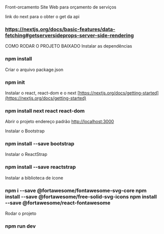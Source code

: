 Front-orcamento
Site Web para orçamento de serviços

link do next para o obter o get da api
### https://nextjs.org/docs/basic-features/data-fetching#getserversideprops-server-side-rendering

COMO RODAR O PROJETO BAIXADO
Instalar as dependências
### npm install

Criar o arquivo package.json
### npm init

Instalar o react, react-dom e o next [https://nextjs.org/docs/getting-started](https://nextjs.org/docs/getting-started) 
### npm install next react react-dom

Abrir o projeto endereço padrão
[http://localhost:3000](http://localhost:3000) 

Instalar o Bootstrap
### npm install --save bootstrap

Instalar o ReactStrap
### npm install --save reactstrap

Instalar a biblioteca de ícone
### npm i --save @fortawesome/fontawesome-svg-core npm install --save @fortawesome/free-solid-svg-icons npm install --save @fortawesome/react-fontawesome

Rodar o projeto
### npm run dev